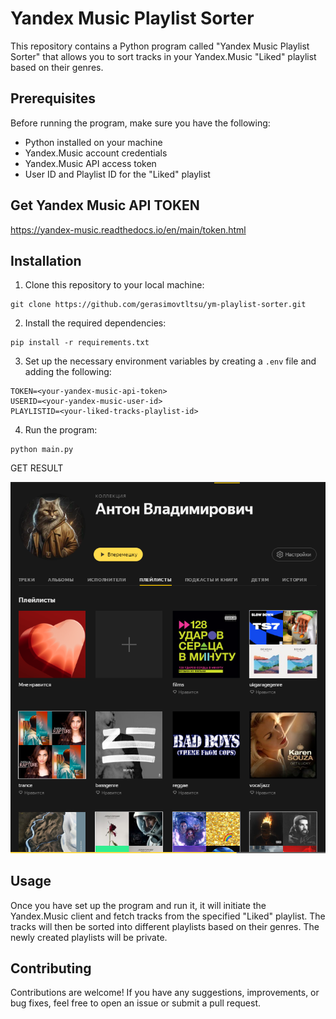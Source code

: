 # Yandex Music Playlist Sorter

This repository contains a Python program called "Yandex Music Playlist Sorter" that allows you to sort tracks in your Yandex.Music "Liked" playlist based on their genres.

## Prerequisites

Before running the program, make sure you have the following:

- Python installed on your machine
- Yandex.Music account credentials
- Yandex.Music API access token
- User ID and Playlist ID for the "Liked" playlist

## Get Yandex Music API TOKEN

https://yandex-music.readthedocs.io/en/main/token.html

## Installation

1. Clone this repository to your local machine:
```
git clone https://github.com/gerasimovtltsu/ym-playlist-sorter.git
```

2. Install the required dependencies:
```
pip install -r requirements.txt
```

3. Set up the necessary environment variables by creating a `.env` file and adding the following:
```
TOKEN=<your-yandex-music-api-token>
USERID=<your-yandex-music-user-id>
PLAYLISTID=<your-liked-tracks-playlist-id>
```

4. Run the program:
```
python main.py
```

GET RESULT

![Alt text](image.png)

## Usage

Once you have set up the program and run it, it will initiate the Yandex.Music client and fetch tracks from the specified "Liked" playlist. The tracks will then be sorted into different playlists based on their genres. The newly created playlists will be private.

## Contributing

Contributions are welcome! If you have any suggestions, improvements, or bug fixes, feel free to open an issue or submit a pull request.
